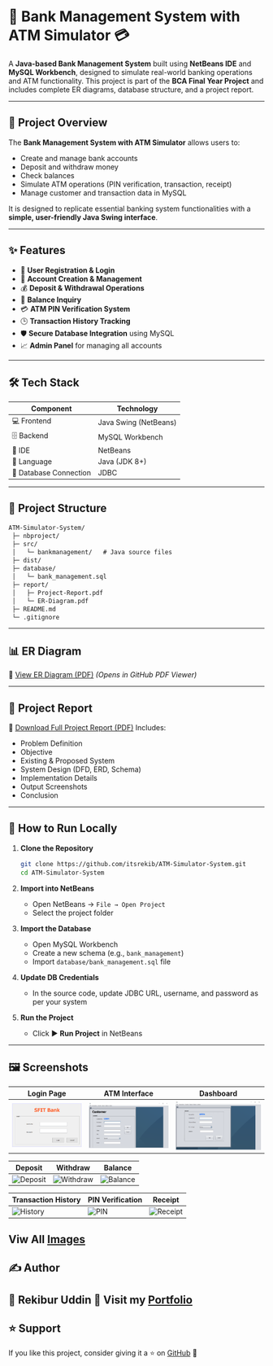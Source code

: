 # 🏦 Bank Management System with ATM Simulator 💳

A **Java-based Bank Management System** built using **NetBeans IDE** and **MySQL Workbench**, designed to simulate real-world banking operations and ATM functionality.
This project is part of the **BCA Final Year Project** and includes complete ER diagrams, database structure, and a project report.

---

## 📌 Project Overview

The **Bank Management System with ATM Simulator** allows users to:

* Create and manage bank accounts
* Deposit and withdraw money
* Check balances
* Simulate ATM operations (PIN verification, transaction, receipt)
* Manage customer and transaction data in MySQL

It is designed to replicate essential banking system functionalities with a **simple, user-friendly Java Swing interface**.

---

## ✨ Features

* 🧍 **User Registration & Login**
* 🏦 **Account Creation & Management**
* 💰 **Deposit & Withdrawal Operations**
* 🧾 **Balance Inquiry**
* 💳 **ATM PIN Verification System**
* 🕒 **Transaction History Tracking**
* 🛡️ **Secure Database Integration** using MySQL
* 📈 **Admin Panel** for managing all accounts

---

## 🛠️ Tech Stack

| Component              | Technology            |
| ---------------------- | --------------------- |
| 💻 Frontend            | Java Swing (NetBeans) |
| 🗄️ Backend            | MySQL Workbench       |
| 🧠 IDE                 | NetBeans              |
| 📝 Language            | Java (JDK 8+)         |
| 🔐 Database Connection | JDBC                  |

---

## 📂 Project Structure

```
ATM-Simulator-System/
 ├─ nbproject/
 ├─ src/
 │   └─ bankmanagement/   # Java source files
 ├─ dist/
 ├─ database/
 │   └─ bank_management.sql
 ├─ report/
 │   ├─ Project-Report.pdf
 │   └─ ER-Diagram.pdf
 ├─ README.md
 └─ .gitignore
```

---

## 📊 ER Diagram

📌 [View ER Diagram (PDF)](./My%20Project%20DFD%20Er.pdf)
*(Opens in GitHub PDF Viewer)*

---

## 📘 Project Report

📄 [Download Full Project Report (PDF)](./My%20Project%20Report.pdf)
Includes:

* Problem Definition
* Objective
* Existing & Proposed System
* System Design (DFD, ERD, Schema)
* Implementation Details
* Output Screenshots
* Conclusion

---

## 🧰 How to Run Locally

1. **Clone the Repository**

   ```bash
   git clone https://github.com/itsrekib/ATM-Simulator-System.git
   cd ATM-Simulator-System
   ```

2. **Import into NetBeans**

   * Open NetBeans → `File → Open Project`
   * Select the project folder

3. **Import the Database**

   * Open MySQL Workbench
   * Create a new schema (e.g., `bank_management`)
   * Import `database/bank_management.sql` file

4. **Update DB Credentials**

   * In the source code, update JDBC URL, username, and password as per your system

5. **Run the Project**

   * Click ▶️ **Run Project** in NetBeans

---

## 🖼️ Screenshots

| Login Page        | ATM Interface       | Dashboard        |
|------------------|-------------------|----------------|
| ![Login](./screenshots/Screenshot%202025-10-19%20234829.png) | ![ATM](./screenshots/Screenshot%202025-10-19%20234845.png) | ![Dashboard](./screenshots/Screenshot%202025-10-19%20234904.png) |

| Deposit          | Withdraw           | Balance         |
|-----------------|------------------|----------------|
| ![Deposit](./screenshots/deposit.png) | ![Withdraw](./screenshots/withdraw.png) | ![Balance](./screenshots/balance.png) |

| Transaction History | PIN Verification | Receipt        |
|-------------------|-----------------|----------------|
| ![History](./screenshots/transaction_history.png) | ![PIN](./screenshots/pin_verification.png) | ![Receipt](./screenshots/receipt.png) |

Viw All [Images](https://github.com/itsrekib/ATM-Simulator-System/tree/main/screenshots)
---

## ✍️ Author

👤 **Rekibur Uddin**
📧 Visit my [Portfolio](https://rekiburuddin.blogspot.com/)
---

## ⭐ Support

If you like this project, consider giving it a ⭐ on [GitHub](https://github.com/itsrekib/ATM-Simulator-System) 🙌
